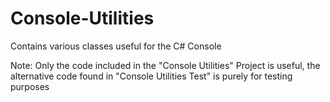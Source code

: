 # Console-Utilities
Contains various classes useful for the C# Console

Note: Only the code included in the "Console Utilities" Project is useful, the alternative code found in "Console Utilities Test" is purely for testing purposes
